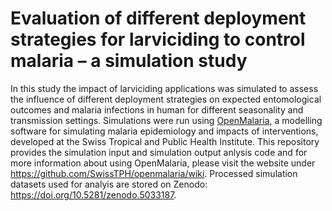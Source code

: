 
# Evaluation of different deployment strategies for larviciding to control malaria – a simulation study 

In this study the impact of larviciding applications was simulated to assess the influence of different deployment strategies on expected entomological outcomes and malaria infections in human for different seasonality and transmission settings.
Simulations were run using [OpenMalaria](https://github.com/SwissTPH/openmalaria/wiki), a modelling software for simulating malaria epidemiology and impacts of interventions, developed at the Swiss Tropical and Public Health Institute.
This repository provides the simulation input and simulation output anlysis code and for more information about using OpenMalaria, please visit the website under https://github.com/SwissTPH/openmalaria/wiki.
Processed simulation datasets used for analyis are stored on Zenodo: https://doi.org/10.5281/zenodo.5033187.
